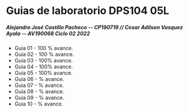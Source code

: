 # **Guias de laboratorio DPS104 05L**
#####  Alejandro José Castillo Pacheco  -- CP190719 //  Cesar Adilson Vasquez Ayala -- AV190068 Ciclo 02 2022
- Guia 01 - 100 % avance.
- Guia 02 -  100 % avance.
- Guia 03 -  100% avance.
- Guia 04 -  100% avance.
- Guia 05 -  100% avance.
- Guia 06 -  % avance.
- Guia 07 -  % avance.
- Guia 08 -  % avance.
- Guia 09 -  % avance.
- Guia 10 -  % avance.
